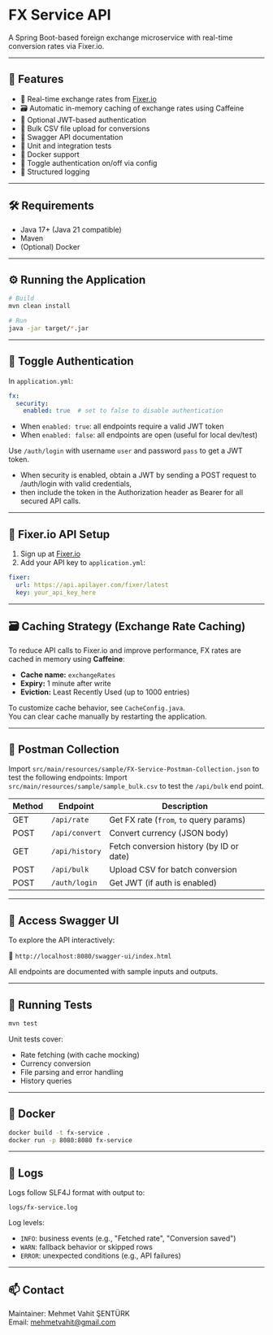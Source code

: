 # FX Service API

A Spring Boot-based foreign exchange microservice with real-time conversion rates via Fixer.io.

---

## 🚀 Features

- 💱 Real-time exchange rates from [Fixer.io](https://fixer.io)
- 🗃️ Automatic in-memory caching of exchange rates using Caffeine
- 🔐 Optional JWT-based authentication
- 📂 Bulk CSV file upload for conversions
- 📜 Swagger API documentation
- 🧪 Unit and integration tests
- 🐳 Docker support
- 🔧 Toggle authentication on/off via config
- 🧾 Structured logging

---

## 🛠️ Requirements

- Java 17+ (Java 21 compatible)
- Maven
- (Optional) Docker

---

## ⚙️ Running the Application

```bash
# Build
mvn clean install

# Run
java -jar target/*.jar
```

---

## 🔐 Toggle Authentication

In `application.yml`:

```yaml
fx:
  security:
    enabled: true  # set to false to disable authentication
```

- When `enabled: true`: all endpoints require a valid JWT token
- When `enabled: false`: all endpoints are open (useful for local dev/test)

Use `/auth/login` with username `user` and password `pass` to get a JWT token.
- When security is enabled, obtain a JWT by sending a POST request to /auth/login with valid credentials,
- then include the token in the Authorization header as Bearer <token> for all secured API calls.

---

## 🔑 Fixer.io API Setup

1. Sign up at [Fixer.io](https://apilayer.com/marketplace/fixer-api)
2. Add your API key to `application.yml`:

```yaml
fixer:
  url: https://api.apilayer.com/fixer/latest
  key: your_api_key_here
```

---

## 🗃️ Caching Strategy (Exchange Rate Caching)

To reduce API calls to Fixer.io and improve performance, FX rates are cached in memory using **Caffeine**:

- **Cache name:** `exchangeRates`
- **Expiry:** 1 minute after write
- **Eviction:** Least Recently Used (up to 1000 entries)

To customize cache behavior, see `CacheConfig.java`.  
You can clear cache manually  by restarting the application.

---

## 📮 Postman Collection

Import `src/main/resources/sample/FX-Service-Postman-Collection.json` to test the following endpoints:
Import `src/main/resources/sample/sample_bulk.csv` to test the `/api/bulk` end point.

| Method | Endpoint             | Description                         |
|--------|----------------------|-------------------------------------|
| GET    | `/api/rate`          | Get FX rate (`from`, `to` query params) |
| POST   | `/api/convert`       | Convert currency (JSON body)        |
| GET    | `/api/history`       | Fetch conversion history (by ID or date) |
| POST   | `/api/bulk`          | Upload CSV for batch conversion     |
| POST   | `/auth/login`        | Get JWT (if auth is enabled)        |

---

## 🔎 Access Swagger UI

To explore the API interactively:

📍 `http://localhost:8080/swagger-ui/index.html`

All endpoints are documented with sample inputs and outputs.

---

## 🧪 Running Tests

```bash
mvn test
```

Unit tests cover:
- Rate fetching (with cache mocking)
- Currency conversion
- File parsing and error handling
- History queries

---

## 🐳 Docker

```bash
docker build -t fx-service .
docker run -p 8080:8080 fx-service
```

---

## 🧾 Logs

Logs follow SLF4J format with output to:
```
logs/fx-service.log
```

Log levels:
- `INFO`: business events (e.g., "Fetched rate", "Conversion saved")
- `WARN`: fallback behavior or skipped rows
- `ERROR`: unexpected conditions (e.g., API failures)

---

## 📫 Contact

Maintainer: Mehmet Vahit ŞENTÜRK  
Email: mehmetvahit@gmail.com